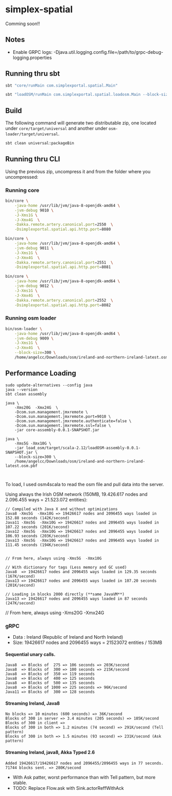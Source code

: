 # simplex-spatial

Comming soon!!

## Notes

- Enable GRPC logs: -Djava.util.logging.config.file=/path/to/grpc-debug-logging.properties

## Running thru sbt
```bash
sbt "core/runMain com.simplexportal.spatial.Main"
```

```bash
sbt "loadOSM/runMain com.simplexportal.spatial.loadosm.Main --block-size=300 /home/angelcerveraclaudio/Downloads/osm/ireland-and-northern-ireland-latest.osm.pbf"
```
## Build
The following command will generate two distributable zip, one located
under `core/target/universal` and another under
`osm-loader/target/universal`.

```bash
sbt clean universal:packageBin
```

## Running thru CLI
Using the previous zip, uncompress it and from the folder where you
uncompressed:

### Running core

```bash
bin/core \
    -java-home /usr/lib/jvm/java-8-openjdk-amd64 \
    -jvm-debug 9010 \
    -J-Xms1G \
    -J-Xmx4G  \
    -Dakka.remote.artery.canonical.port=2550  \
    -Dsimplexportal.spatial.api.http.port=8080

bin/core \
    -java-home /usr/lib/jvm/java-8-openjdk-amd64 \
    -jvm-debug 9011 \
    -J-Xms1G \
    -J-Xmx4G  \
    -Dakka.remote.artery.canonical.port=2551  \
    -Dsimplexportal.spatial.api.http.port=8081

bin/core \
    -java-home /usr/lib/jvm/java-8-openjdk-amd64 \
    -jvm-debug 9012 \
    -J-Xms1G \
    -J-Xmx4G  \
    -Dakka.remote.artery.canonical.port=2552  \
    -Dsimplexportal.spatial.api.http.port=8082

```

### Running osm loader

```bash
bin/osm-loader \
    -java-home /usr/lib/jvm/java-8-openjdk-amd64 \
    -jvm-debug 9009 \
    -J-Xms1G \
    -J-Xmx4G  \
    --block-size=300 \
    /home/angelcc/Downloads/osm/ireland-and-northern-ireland-latest.osm.pbf
```


## Performance Loading

```
sudo update-alternatives --config java
java --version
sbt clean assembly

java \
    -Xms20G  -Xmx24G  \
    -Dcom.sun.management.jmxremote \
    -Dcom.sun.management.jmxremote.port=9010 \
    -Dcom.sun.management.jmxremote.authenticate=false \
    -Dcom.sun.management.jmxremote.ssl=false \
    -jar core-assembly-0.0.1-SNAPSHOT.jar

java \
    -Xms5G -Xmx10G \
    -jar load_osm/target/scala-2.12/loadOSM-assembly-0.0.1-SNAPSHOT.jar \
    --block-size=300 \
    /home/angelcc/Downloads/osm/ireland-and-northern-ireland-latest.osm.pbf
    
 
```

To load, I used osm4scala to read the osm file and pull data into the server.

Using always the Irish OSM network (150MB, 19.426.617 nodes and 2.096.455 ways = 21.523.072 entities):

```
// Compiled with Java X and without optimizations
Java8 -Xms5G  -Xmx10G => 19426617 nodes and 2096455 ways loaded in 152.88 seconds (142K/second)
Java11 -Xms5G  -Xmx10G => 19426617 nodes and 2096455 ways loaded in 107.22 seconds (201K/second)
Java12 -Xms5G  -Xmx10G => 19426617 nodes and 2096455 ways loaded in 106.93 seconds (203K/second)
Java13 -Xms5G  -Xmx10G => 19426617 nodes and 2096455 ways loaded in 111.45 seconds (194K/second)


// From here, always using -Xms5G  -Xmx10G

// With dictionary for tags (Less memory and GC used)
Java8  => 19426617 nodes and 2096455 ways loaded in 129.35 seconds (167K/second)
Java13 => 19426617 nodes and 2096455 ways loaded in 107.20 seconds (201K/second)

// Loading in blocks 2000 directly (**same JavaVM**) 
Java13 => 19426617 nodes and 2096455 ways loaded in 87 seconds (247K/second)
```
// From here, always using -Xms20G  -Xmx24G

### gRPC
- Data : Ireland (Republic of Ireland and North Ireland)
- Size: 19426617 nodes and 2096455 ways = 21523072 entities / 153MB

#### Sequential unary calls.
```
Java8  => Blocks of  275 => 106 seconds => 203K/second
Java8  => Blocks of  300 => 100 seconds => 215K/second
Java8  => Blocks of  350 => 119 seconds
Java8  => Blocks of  400 => 125 seconds
Java8  => Blocks of  500 => 135 seconds
Java8  => Blocks of 1000 => 225 seconds => 96K/second
Java11 => Blocks of  300 => 128 seconds
```

#### Streaming Ireland, Java8 
```
No blocks => 10 minutes (600 seconds) => 36K/second
Blocks of 300 in server => 3.4 minutes (205 seconds) => 105K/second
Blocks of 300 in client =>
Blocks of 300 in both => 1.2 minutes (74 second) => 291K/second (Tell pattern)
Blocks of 300 in both => 1.5 minutes (93 second) => 231K/second (Ask pattern)
```

#### Streaming Ireland, java8, Akka Typed 2.6
```
Added 19426617/19426617 nodes and 2096455/2096455 ways in 77 seconds. 71744 blocks sent. => 280K/second
```

- With Ask patter, worst performance than with Tell pattern, but more
  stable.
- TODO: Replace Flow.ask with Sink.actorReffWithAck



